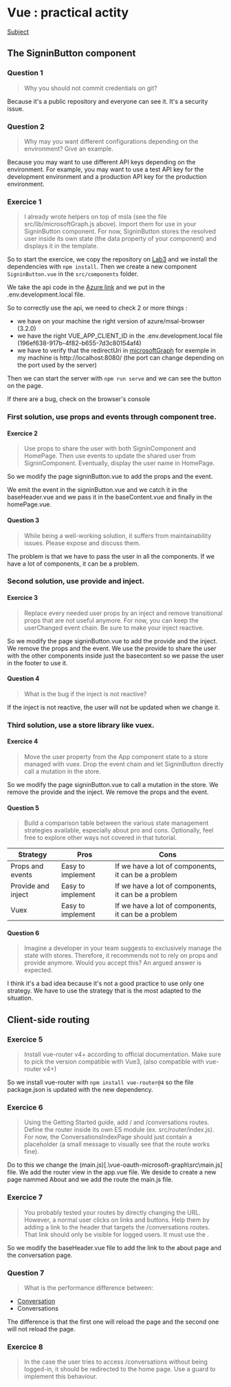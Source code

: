 # Vue : practical actity

[Subject](https://thomas-veillard.fr/front-end-web-development/vue/02-vue-practical-activity-part-n2/)

## The SigninButton component

### Question 1

> Why you should not commit credentials on git?

Because it's a public repository and everyone can see it. It's a security issue.

### Question 2

> Why may you want different configurations depending on the environment? Give an example.

Because you may want to use different API keys depending on the environment. For example, you may want to use a test API key for the development environment and a production API key for the production environment.

### Exercice 1

> I already wrote helpers on top of msla (see the file src/lib/microsoftGraph.js above). Import them for use in your SigninButton component. For now, SigninButton stores the resolved user inside its own state (the data property of your component) and displays it in the template.

So to start the exercice, we copy the repository on [Lab3](..\Lab3) and we install the dependencies with `npm install`.
Then we create a new component `SigninButton.vue` in the `src/components` folder.

We take the api code in the [Azure link](https://portal.azure.com/#view/Microsoft_AAD_RegisteredApps/ApplicationMenuBlade/~/Overview/appId/196ef638-917b-4f82-b655-7d3c80154af4/objectId/0662321b-23ab-4dd8-be09-9a0ee316d37c/isMSAApp~/false/defaultBlade/Overview/appSignInAudience/AzureADandPersonalMicrosoftAccount/servicePrincipalCreated~/true) and we put in the .env.development.local file.

So to correctly use the api, we need to check 2 or more things :

- we have on your machine the right version of azure/msal-browser (3.2.0)
- we have the right VUE_APP_CLIENT_ID in the .env.development.local file (196ef638-917b-4f82-b655-7d3c80154af4)
- we have to verify that the redirectUri in [microsoftGraph](.\vue-oauth-microsoft-graph\src\lib\microsoftGraph.js) for exemple in my machine is http://localhost:8080/ (the port can change depending on the port used by the server)

Then we can start the server with `npm run serve` and we can see the button on the page.

If there are a bug, check on the browser's console

### First solution, use props and events through component tree.

#### Exercice 2

> Use props to share the user with both SigninComponent and HomePage. Then use events to update the shared user from SigninComponent. Eventually, display the user name in HomePage.

So we modify the page signinButton.vue to add the props and the event.

We emit the event in the signinButton.vue and we catch it in the baseHeader.vue and we pass it in the baseContent.vue and finally in the homePage.vue.

#### Question 3

> While being a well-working solution, it suffers from maintainability issues. Please expose and discuss them.

The problem is that we have to pass the user in all the components. If we have a lot of components, it can be a problem.

### Second solution, use provide and inject.

#### Exercice 3

> Replace every needed user props by an inject and remove transitional props that are not useful anymore. For now, you can keep the userChanged event chain. Be sure to make your inject reactive.

So we modify the page signinButton.vue to add the provide and the inject. We remove the props and the event.
We use the provide to share the user with the other components inside just the basecontent so we passe the user in the footer to use it.

#### Question 4

> What is the bug if the inject is not reactive?

If the inject is not reactive, the user will not be updated when we change it.

### Third solution, use a store library like vuex.

#### Exercice 4

> Move the user property from the App component state to a store managed with vuex. Drop the event chain and let SigninButton directly call a mutation in the store.

So we modify the page signinButton.vue to call a mutation in the store. We remove the provide and the inject. We remove the props and the event.

#### Question 5

> Build a comparison table between the various state management strategies available, especially about pro and cons. Optionally, feel free to explore other ways not covered in that tutorial.

| Strategy           | Pros              | Cons                                                |
| ------------------ | ----------------- | --------------------------------------------------- |
| Props and events   | Easy to implement | If we have a lot of components, it can be a problem |
| Provide and inject | Easy to implement | If we have a lot of components, it can be a problem |
| Vuex               | Easy to implement | If we have a lot of components, it can be a problem |

#### Question 6

> Imagine a developer in your team suggests to exclusively manage the state with stores. Therefore, it recommends not to rely on props and provide anymore. Would you accept this? An argued answer is expected.

I think it's a bad idea because it's not a good practice to use only one strategy. We have to use the strategy that is the most adapted to the situation.

## Client-side routing

### Exercice 5

> Install vue-router v4+ according to official documentation. Make sure to pick the version compatible with Vue3, (also compatible with vue-router v4+)

So we install vue-router with `npm install vue-router@4` so the file package.json is updated with the new dependency.

### Exercice 6

> Using the Getting Started guide, add / and /conversations routes. Define the router inside its own ES module (ex. src/router/index.js). For now, the ConversationsIndexPage should just contain a placeholder (a small message to visually see that the route works fine).

Do to this we change the (main.js)[.\vue-oauth-microsoft-graph\src\main.js] file. We add the router view in the app.vue file. 
We deside to create a new page nammed About and we add the route the main.js file.

### Exercice 7

> You probably tested your routes by directly changing the URL. However, a normal user clicks on links and buttons. Help them by adding a link to the header that targets the /conversations routes. That link should only be visible for logged users. It must use the <router-link />.

So we modify the baseHeader.vue file to add the link to the about page and the conversation page.

### Question 7

> What is the performance difference between:
- <a href="/conversations">Conversation</a>
- <router-link to="/conversations">Conversations</router-link>

The difference is that the first one will reload the page and the second one will not reload the page.

### Exercice 8

> In the case the user tries to access /conversations without being logged-in, it should be redirected to the home page. Use a guard to implement this behaviour.

